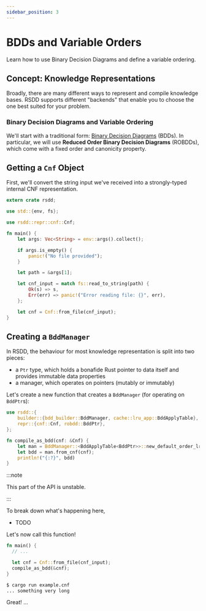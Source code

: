 ```yaml
---
sidebar_position: 3
---
```


# BDDs and Variable Orders

Learn how to use Binary Decision Diagrams and define a variable ordering.

## Concept: Knowledge Representations

Broadly, there are many different ways to represent and compile knowledge bases. RSDD supports different "backends" that enable you to choose the one best suited for your problem.

### Binary Decision Diagrams and Variable Ordering

We'll start with a traditional form: [Binary Decision Diagrams](https://en.wikipedia.org/wiki/Binary_decision_diagram) (BDDs). In particular, we will use **Reduced Order Binary Decision Diagrams** (ROBDDs), which come with a fixed order and canonicity property.

## Getting a `Cnf` Object

First, we'll convert the string input we've received into a strongly-typed internal CNF representation.


```rust title="src/main.rs"
extern crate rsdd;

use std::{env, fs};

use rsdd::repr::cnf::Cnf;

fn main() {
    let args: Vec<String> = env::args().collect();

    if args.is_empty() {
        panic!("No file provided");
    }

    let path = &args[1];

    let cnf_input = match fs::read_to_string(path) {
        Ok(s) => s,
        Err(err) => panic!("Error reading file: {}", err),
    };

    let cnf = Cnf::from_file(cnf_input);
}

```

## Creating a `BddManager`

In RSDD, the behaviour for most knowledge representation is split into two pieces:

- a `Ptr` type, which holds a bonafide Rust pointer to data itself and provides immutable data properties
- a manager, which operates on pointers (mutably or immutably)

Let's create a new function that creates a `BddManager` (for operating on `BddPtr`s):

```rust title="src/main.rs"
use rsdd::{
    builder::{bdd_builder::BddManager, cache::lru_app::BddApplyTable},
    repr::{cnf::Cnf, robdd::BddPtr},
};

fn compile_as_bdd(cnf: &Cnf) {
    let man = BddManager::<BddApplyTable<BddPtr>>::new_default_order_lru(cnf.num_vars());
    let bdd = man.from_cnf(cnf);
    println!("{:?}", bdd)
}

```

:::note

This part of the API is unstable.

:::

To break down what's happening here,

- TODO

Let's now call this function!


```rust title="src/main.rs"
fn main() {
  // ...

  let cnf = Cnf::from_file(cnf_input);
  compile_as_bdd(&cnf);
}
```

```bash
$ cargo run example.cnf
... something very long
```

Great! ...
